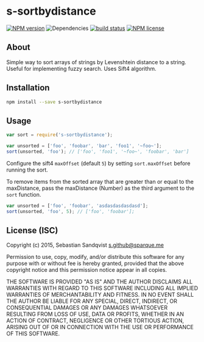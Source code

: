 # s-sortbydistance

[![NPM version](https://img.shields.io/npm/v/s-sortbydistance.svg)](https://www.npmjs.com/package/s-sortbydistance) ![Dependencies](https://img.shields.io/david/sebastiansandqvist/s-sortbydistance.svg) [![build status](http://img.shields.io/travis/sebastiansandqvist/s-sortbydistance.svg)](https://travis-ci.org/sebastiansandqvist/s-sortbydistance) [![NPM license](https://img.shields.io/npm/l/s-sortbydistance.svg)](https://www.npmjs.com/package/s-sortbydistance)

## About
Simple way to sort arrays of strings by Levenshtein distance to a string. Useful for implementing fuzzy search. Uses Sift4 algorithm.

## Installation
```bash
npm install --save s-sortbydistance
```

## Usage
```javascript
var sort = require('s-sortbydistance');

var unsorted = ['foo', 'foobar', 'bar', 'foo1', '~foo~'];
sort(unsorted, 'foo'); // ['foo', 'foo1', '~foo~', 'foobar', 'bar']
```

Configure the sift4 `maxOffset` (default `5`) by setting `sort.maxOffset` before running the sort.

To remove items from the sorted array that are greater than or equal to the maxDistance, pass the maxDistance (Number) as the third argument to the `sort` function.
```javascript
var unsorted = ['foo', 'foobar', 'asdasdasdasdasd'];
sort(unsorted, 'foo', 5); // ['foo', 'foobar'];
```

## License (ISC)
Copyright (c) 2015, Sebastian Sandqvist <s.github@sparque.me>

Permission to use, copy, modify, and/or distribute this software for any purpose with or without fee is hereby granted, provided that the above copyright notice and this permission notice appear in all copies.

THE SOFTWARE IS PROVIDED "AS IS" AND THE AUTHOR DISCLAIMS ALL WARRANTIES WITH REGARD TO THIS SOFTWARE INCLUDING ALL IMPLIED WARRANTIES OF MERCHANTABILITY AND FITNESS. IN NO EVENT SHALL THE AUTHOR BE LIABLE FOR ANY SPECIAL, DIRECT, INDIRECT, OR CONSEQUENTIAL DAMAGES OR ANY DAMAGES WHATSOEVER RESULTING FROM LOSS OF USE, DATA OR PROFITS, WHETHER IN AN ACTION OF CONTRACT, NEGLIGENCE OR OTHER TORTIOUS ACTION, ARISING OUT OF OR IN CONNECTION WITH THE USE OR PERFORMANCE OF THIS SOFTWARE.
